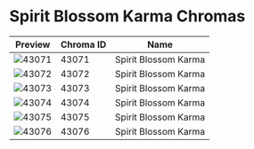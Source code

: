 # Spirit Blossom Karma Chromas



| Preview | Chroma ID | Name |
|---------|-----------|------|
| ![43071](https://raw.communitydragon.org/latest/plugins/rcp-be-lol-game-data/global/default/v1/champion-chroma-images/43/43071.png) | 43071 | Spirit Blossom Karma |
| ![43072](https://raw.communitydragon.org/latest/plugins/rcp-be-lol-game-data/global/default/v1/champion-chroma-images/43/43072.png) | 43072 | Spirit Blossom Karma |
| ![43073](https://raw.communitydragon.org/latest/plugins/rcp-be-lol-game-data/global/default/v1/champion-chroma-images/43/43073.png) | 43073 | Spirit Blossom Karma |
| ![43074](https://raw.communitydragon.org/latest/plugins/rcp-be-lol-game-data/global/default/v1/champion-chroma-images/43/43074.png) | 43074 | Spirit Blossom Karma |
| ![43075](https://raw.communitydragon.org/latest/plugins/rcp-be-lol-game-data/global/default/v1/champion-chroma-images/43/43075.png) | 43075 | Spirit Blossom Karma |
| ![43076](https://raw.communitydragon.org/latest/plugins/rcp-be-lol-game-data/global/default/v1/champion-chroma-images/43/43076.png) | 43076 | Spirit Blossom Karma |